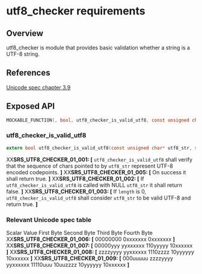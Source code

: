# utf8_checker requirements
 
## Overview

utf8_checker is module that provides basic validation whether a string is a UTF-8 string.

## References

[Unicode spec chapter 3.9](http://www.unicode.org/versions/Unicode9.0.0/ch03.pdf#G7404)

## Exposed API

```c
MOCKABLE_FUNCTION(, bool, utf8_checker_is_valid_utf8, const unsigned char*, utf8_str, size_t, length);
```

### utf8_checker_is_valid_utf8

```c
extern bool utf8_checker_is_valid_utf8(const unsigned char* utf8_str, size_t length);
```

XX**SRS_UTF8_CHECKER_01_001: [** `utf8_checker_is_valid_utf8` shall verify that the sequence of chars pointed to by `utf8_str` represent UTF-8 encoded codepoints. **]**
XX**SRS_UTF8_CHECKER_01_005: [** On success it shall return true. **]**
XX**SRS_UTF8_CHECKER_01_002: [** If `utf8_checker_is_valid_utf8` is called with NULL `utf8_str` it shall return false. **]**
XX**SRS_UTF8_CHECKER_01_003: [** If `length` is 0, `utf8_checker_is_valid_utf8` shall consider `utf8_str` to be valid UTF-8 and return true. **]**

### Relevant Unicode spec table

Scalar Value First Byte Second Byte Third Byte Fourth Byte
XX**SRS_UTF8_CHECKER_01_006: [** 00000000 0xxxxxxx 0xxxxxxx **]**
XX**SRS_UTF8_CHECKER_01_007: [** 00000yyy yyxxxxxx 110yyyyy 10xxxxxx **]**
XX**SRS_UTF8_CHECKER_01_008: [** zzzzyyyy yyxxxxxx 1110zzzz 10yyyyyy 10xxxxxx **]**
XX**SRS_UTF8_CHECKER_01_009: [** 000uuuuu zzzzyyyy yyxxxxxx 11110uuu 10uuzzzz 10yyyyyy 10xxxxxx **]**